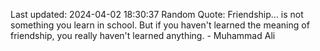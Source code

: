 Last updated: 2024-04-02 18:30:37
Random Quote: Friendship... is not something you learn in school. But if you haven't learned the meaning of friendship, you really haven't learned anything. - Muhammad Ali